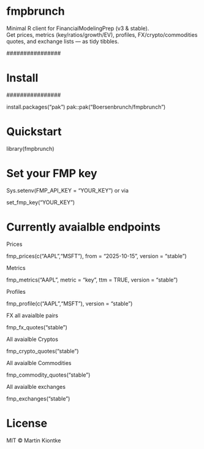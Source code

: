 
# fmpbrunch

Minimal R client for FinancialModelingPrep (v3 & stable).  
Get prices, metrics (key/ratios/growth/EV), profiles,
FX/crypto/commodities quotes, and exchange lists — as tidy tibbles.

################ 

# Install

################ 

install.packages(“pak”) pak::pak(“Boersenbrunch/fmpbrunch”)

# Quickstart

library(fmpbrunch)

# Set your FMP key

Sys.setenv(FMP_API_KEY = “YOUR_KEY”) or via

set_fmp_key(“YOUR_KEY”)

# Currently avaialble endpoints

Prices

fmp_prices(c(“AAPL”,“MSFT”), from = “2025-10-15”, version = “stable”)

Metrics

fmp_metrics(“AAPL”, metric = “key”, ttm = TRUE, version = “stable”)

Profiles

fmp_profile(c(“AAPL”,“MSFT”), version = “stable”)

FX all avaialble pairs

fmp_fx_quotes(“stable”)

All avaialble Cryptos

fmp_crypto_quotes(“stable”)

All avaialble Commodities

fmp_commodity_quotes(“stable”)

All avaialble exchanges

fmp_exchanges(“stable”)

# License

MIT © Martin Kiontke
